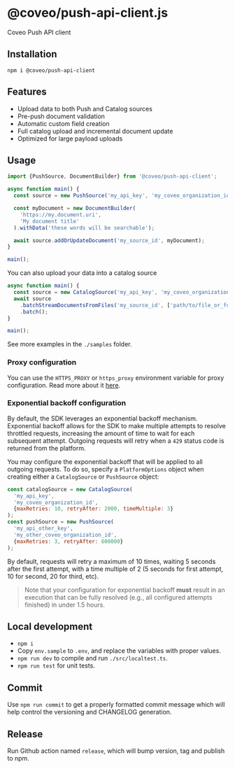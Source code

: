 # @coveo/push-api-client.js

Coveo Push API client

## Installation

`npm i @coveo/push-api-client`

## Features

- Upload data to both Push and Catalog sources
- Pre-push document validation
- Automatic custom field creation
- Full catalog upload and incremental document update
- Optimized for large payload uploads

## Usage

```js
import {PushSource, DocumentBuilder} from '@coveo/push-api-client';

async function main() {
  const source = new PushSource('my_api_key', 'my_coveo_organization_id');

  const myDocument = new DocumentBuilder(
    'https://my.document.uri',
    'My document title'
  ).withData('these words will be searchable');

  await source.addOrUpdateDocument('my_source_id', myDocument);
}

main();
```

You can also upload your data into a catalog source

```js
async function main() {
  const source = new CatalogSource('my_api_key', 'my_coveo_organization_id');
  await source
    .batchStreamDocumentsFromFiles('my_source_id', ['path/to/file_or_folder'])
    .batch();
}

main();
```

See more examples in the `./samples` folder.

### Proxy configuration

You can use the `HTTPS_PROXY` or `https_proxy` environment variable for proxy configuration.
Read more about it [here](https://about.gitlab.com/blog/2021/01/27/we-need-to-talk-no-proxy/).

### Exponential backoff configuration

By default, the SDK leverages an exponential backoff mechanism. Exponential backoff allows for the SDK to make multiple attempts to resolve throttled requests, increasing the amount of time to wait for each subsequent attempt. Outgoing requests will retry when a `429` status code is returned from the platform.

You may configure the exponential backoff that will be applied to all outgoing requests. To do so, specify a `PlatformOptions` object when creating either a `CatalogSource` or `PushSource` object:

```js
const catalogSource = new CatalogSource(
  'my_api_key',
  'my_coveo_organization_id',
  {maxRetries: 10, retryAfter: 2000, timeMultiple: 3}
);
const pushSource = new PushSource(
  'my_api_other_key',
  'my_other_coveo_organization_id',
  {maxRetries: 3, retryAfter: 600000}
);
```

By default, requests will retry a maximum of 10 times, waiting 5 seconds after the first attempt, with a time multiple of 2 (5 seconds for first attempt, 10 for second, 20 for third, etc).

> Note that your configuration for exponential backoff **must** result in an execution that can be fully resolved (e.g., all configured attempts finished) in under 1.5 hours.

## Local development

- `npm i`
- Copy `env.sample` to `.env`, and replace the variables with proper values.
- `npm run dev` to compile and run `./src/localtest.ts`.
- `npm run test` for unit tests.

## Commit

Use `npm run commit` to get a properly formatted commit message which will help control the versioning and CHANGELOG generation.

## Release

Run Github action named `release`, which will bump version, tag and publish to npm.
